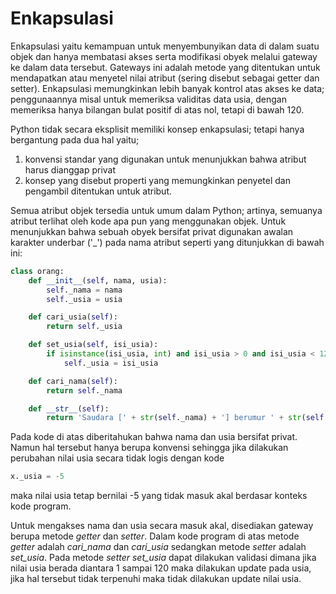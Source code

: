 # Enkapsulasi

Enkapsulasi yaitu kemampuan untuk menyembunyikan data di dalam suatu objek dan hanya membatasi akses serta modifikasi obyek melalui gateway ke dalam data tersebut. 
Gateways ini adalah metode yang ditentukan untuk mendapatkan atau menyetel nilai atribut (sering disebut sebagai getter dan setter). 
Enkapsulasi memungkinkan lebih banyak kontrol atas akses ke data; penggunaannya misal untuk memeriksa validitas data usia, dengan memeriksa hanya 
bilangan bulat positif di atas nol, tetapi di bawah 120.

Python tidak secara eksplisit memiliki konsep enkapsulasi; tetapi hanya bergantung pada dua hal yaitu; 
1. konvensi standar yang digunakan untuk menunjukkan bahwa atribut harus dianggap privat
2. konsep yang disebut properti yang memungkinkan penyetel dan pengambil ditentukan untuk atribut.

Semua atribut objek tersedia untuk umum dalam Python; artinya, semuanya atribut terlihat oleh kode apa pun yang menggunakan objek. 
Untuk menunjukkan bahwa sebuah obyek bersifat privat digunakan awalan karakter underbar ('_') pada nama atribut seperti yang ditunjukkan di bawah ini:

```python
class orang:
    def __init__(self, nama, usia):
        self._nama = nama
        self._usia = usia

    def cari_usia(self):
        return self._usia

    def set_usia(self, isi_usia):
        if isinstance(isi_usia, int) and isi_usia > 0 and isi_usia < 120:
            self._usia = isi_usia

    def cari_nama(self):
        return self._nama

    def __str__(self):
        return 'Saudara [' + str(self._nama) + '] berumur ' + str(self._usia)
```

Pada kode di atas diberitahukan bahwa nama dan usia bersifat privat. Namun hal tersebut hanya berupa konvensi sehingga jika dilakukan perubahan
nilai usia secara tidak logis dengan kode

```python
x._usia = -5
```

maka nilai usia tetap bernilai -5 yang tidak masuk akal berdasar konteks kode program.

Untuk mengakses nama dan usia secara masuk akal, disediakan gateway berupa metode *getter* dan *setter*. Dalam kode program di atas metode *getter* adalah
*cari_nama* dan *cari_usia* sedangkan metode *sette*r adalah *set_usia*.
Pada metode *setter set_usia* dapat dilakukan validasi dimana jika nilai usia berada diantara 1 sampai 120 maka dilakukan update pada usia, jika hal tersebut tidak terpenuhi
maka tidak dilakukan update nilai usia.
